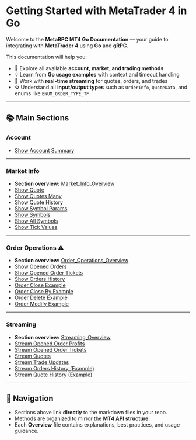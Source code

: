 # Getting Started with MetaTrader 4 in Go

Welcome to the **MetaRPC MT4 Go Documentation** — your guide to integrating with **MetaTrader 4** using **Go** and **gRPC**.

This documentation will help you:

* 📘 Explore all available **account, market, and trading methods**
* 💡 Learn from **Go usage examples** with context and timeout handling
* 🔁 Work with **real-time streaming** for quotes, orders, and trades
* ⚙️ Understand all **input/output types** such as `OrderInfo`, `QuoteData`, and enums like `ENUM_ORDER_TYPE_TF`

---

## 📚 Main Sections

### Account

* [Show Account Summary](Account/ShowAccountSummary.md)

---

### Market Info

* **Section overview:** [Market_Info_Overview](Market_Info/Market_Info_Overview.md)
* [Show Quote](Market_Info/ShowQuote.md)
* [Show Quotes Many](Market_Info/ShowQuotesMany.md)
* [Show Quote History](Market_Info/ShowQuoteHistory.md)
* [Show Symbol Params](Market_Info/ShowSymbolParams.md)
* [Show Symbols](Market_Info/ShowSymbols.md)
* [Show All Symbols](Market_Info/ShowAllSymbols.md)
* [Show Tick Values](Market_Info/ShowTickValues.md)

---

### Order Operations ⚠️

* **Section overview:** [Order_Operations_Overview](Order_Operations/Order_Operations_Overview.md)
* [Show Opened Orders](Order_Operations/ShowOpenedOrders.md)
* [Show Opened Order Tickets](Order_Operations/ShowOpenedOrderTickets.md)
* [Show Orders History](Order_Operations/ShowOrdersHistory.md)
* [Order Close Example](Order_Operations/ShowOrderCloseExample.md)
* [Order Close By Example](Order_Operations/ShowOrderCloseByExample.md)
* [Order Delete Example](Order_Operations/ShowOrderDeleteExample.md)
* [Order Modify Example](Order_Operations/ShowOrderModifyExample.md)

---

### Streaming

* **Section overview:** [Streaming_Overview](Streaming/Streaming_Overview.md)
* [Stream Opened Order Profits](Streaming/StreamOpenedOrderProfits.md)
* [Stream Opened Order Tickets](Streaming/StreamOpenedOrderTickets.md)
* [Stream Quotes](Streaming/StreamQuotes.md)
* [Stream Trade Updates](Streaming/StreamTradeUpdates.md)
* [Stream Orders History (Example)](Streaming/StreamOrdersHistoryExample.md)
* [Stream Quote History (Example)](Streaming/StreamQuoteHistoryExample.md)

---

## 🧭 Navigation

* Sections above link **directly** to the markdown files in your repo.
* Methods are organized to mirror the **MT4 API structure**.
* Each **Overview** file contains explanations, best practices, and usage guidance.

